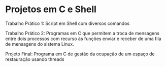 # Projetos em C e Shell

Trabalho Prático 1: Script em Shell com diversos comandos

Trabalho Prático 2: Programas em C que permitem a troca de mensagens entre dois processos com recurso às funções enviar e receber de uma fila de mensagens do sistema Linux.

Projeto Final: Programa em C de gestão da ocupação de um espaço de restauração usando threads
